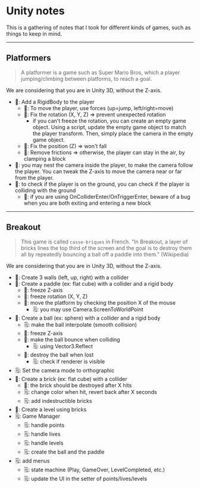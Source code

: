 # Unity notes

This is a gathering of notes that I took for different kinds of games, such as things to keep in mind.

<hr class="sl">

## Platformers

> A platformer is a game such as Super Mario Bros, which a player jumping/climbing between platforms, to reach a goal.

We are considering that you are in Unity 3D, without the Z-axis.

* 📘: Add a RigidBody to the player
  * 📘: To move the player, use forces (up=jump, left/right=move)
  * 📕: Fix the rotation (X, Y, Z) => prevent unexpected rotation
    * if you can't freeze the rotation, you can create an empty game object. Using a script, update the empty game object to match the player transform. Then, simply place the camera in the empty game object.
  * 📕: Fix the position (Z) => won't fall
  * 📕: Remove frictions => otherwise, the player can stay in the air, by clamping a block
* 📘: you may nest the camera inside the player, to make the camera follow the player. You can tweak the Z-axis to move the camera near or far from the player.
* 📘: to check if the player is on the ground, you can check if the player is colliding with the ground
  * 📕: if you are using OnColliderEnter/OnTriggerEnter, beware of a bug when you are both exiting and entering a new block

<hr class="sl">

## Breakout

> This game is called `casse-briques` in French. "In Breakout, a layer of bricks lines the top third of the screen and the goal is to destroy them all by repeatedly bouncing a ball off a paddle into them." (Wikipedia)

We are considering that you are in Unity 3D, without the Z-axis.

* 📘: Create 3 walls (left, up, right) with a collider
* 📘: Create a paddle (ex: flat cube) with a collider and a rigid body
  * 📕: freeze Z-axis
  * 📕: freeze rotation (X, Y, Z)
  * 📘: move the platform by checking the position X of the mouse
    * 🗒: you may use Camera.ScreenToWorldPoint
* 📘: Create a ball (ex: sphere) with a collider and a rigid body
  * 🗒: make the ball interpolate (smooth collision)
  * 📕: freeze Z-axis
  * 📘: make the ball bounce when colliding
    * 🗒: using Vector3.Reflect
  * 📘: destroy the ball when lost
    * 🗒: check if renderer is visible
* 🗒: Set the camera mode to orthographic
* 📘: Create a brick (ex: flat cube) with a collider
  * 📘: the brick should be destroyed after X hits
  * 🗒: change color when hit, revert back after X seconds
  * 🗒: add indestructible bricks
* 📘: Create a level using bricks
* 🗒: Game Manager
  * 🗒: handle points
  * 🗒: handle lives
  * 🗒: handle levels
  * 🗒: create the ball and the paddle
* 🗒: add menus
  * 🗒: state machine (Play, GameOver, LevelCompleted, etc.)
  * 🗒: update the UI in the setter of points/lives/levels